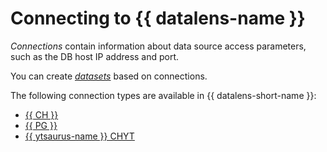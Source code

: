 # Connecting to {{ datalens-name }}

_Connections_ contain information about data source access parameters, such as the DB host IP address and port.

You can create [_datasets_](dataset/index.md) based on connections.

The following connection types are available in {{ datalens-short-name }}:

* [{{ CH }}](../operations/connection/create-clickhouse.md)
* [{{ PG }}](../operations/connection/create-postgresql.md)
* [{{ ytsaurus-name }} CHYT](../operations/connection/chyt/create-chyt.md)


